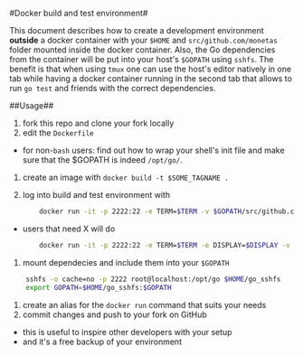 #Docker build and test environment#

This document describes how to create a development environment
**outside** a docker container with your `$HOME` and `src/github.com/monetas`
folder mounted inside the docker container. Also, the Go dependencies
from the container will be put into your host's `$GOPATH` using `sshfs`.
The benefit is that when using `tmux` one can use the host's editor
natively in one tab while having a docker container running in the
second tab that allows to run `go test` and friends with the
correct dependencies.

##Usage##

1. fork this repo and clone your fork locally
2. edit the `Dockerfile`
  * for non-`bash` users: find out how to wrap your shell's init file
    and make sure that the $GOPATH is indeed `/opt/go/`.
1. create an image with `docker build -t $SOME_TAGNAME .`
1. log into build and test environment with

    ```bash
        docker run -it -p 2222:22 -e TERM=$TERM -v $GOPATH/src/github.com/monetas:/opt/go_mounted/src/github.com/monetas -v $HOME:/home/dev $SOME_TAGNAME
    ```
  * users that need X will do

    ```bash
        docker run -it -p 2222:22 -e TERM=$TERM -e DISPLAY=$DISPLAY -v $GOPATH/src/github.com/monetas:/opt/go_mounted/src/github.com/monetas -v $HOME:/home/dev $SOME_TAGNAME
    ```
1. mount dependecies and include them into your `$GOPATH`
```bash
    sshfs -o cache=no -p 2222 root@localhost:/opt/go $HOME/go_sshfs
    export GOPATH=$HOME/go_sshfs:$GOPATH
```
1. create an alias for the `docker run` command that suits your needs
1. commit changes and push to your fork on GitHub
  * this is useful to inspire other developers with your setup
  * and it's a free backup of your environment
